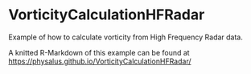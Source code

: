 # VorticityCalculationHFRadar
 Example of how to calculate vorticity from High Frequency Radar data.

A knitted R-Markdown of this example can be found at https://physalus.github.io/VorticityCalculationHFRadar/
